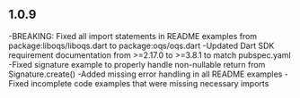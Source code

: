 ## 1.0.9

-BREAKING: Fixed all import statements in README examples from package:liboqs/liboqs.dart to package:oqs/oqs.dart
-Updated Dart SDK requirement documentation from >=2.17.0 to >=3.8.1 to match pubspec.yaml
-Fixed signature example to properly handle non-nullable return from Signature.create()
-Added missing error handling in all README examples
-Fixed incomplete code examples that were missing necessary imports